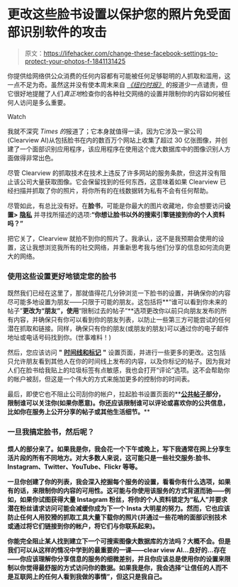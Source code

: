 # 更改这些脸书设置以保护您的照片免受面部识别软件的攻击

> 原文：<https://lifehacker.com/change-these-facebook-settings-to-protect-your-photos-f-1841131425>

你提供给网络供公众消费的任何内容都有可能被任何足够聪明的人抓取和滥用，这一点不足为奇。虽然这并没有使本周末来自 [*《纽约时报》*](https://www.nytimes.com/2020/01/18/technology/clearview-privacy-facial-recognition.html) 的报道少一点谴责，但它很好地提醒了人们*真正地*检查你的各种社交网络的设置并限制你的内容如何被任何人访问是多么重要。

Watch

我就不深究 *Times 的*报道了；它本身就值得一读，因为它涉及一家公司(Clearview AI)从包括脸书在内的数百万个网站上收集了超过 30 亿张图像，并创建了一个面部识别应用程序，该应用程序在使用这个庞大数据库中的图像识别人方面做得非常出色。

尽管 Clearview 的抓取技术在技术上违反了许多网站的服务条款，但这并没有阻止该公司大量获取图像。它会保留找到的任何东西，这意味着如果 Clearview 已经扫描并抓取了你的照片，将你所有的在线数据转为私有不会有任何帮助。

尽管如此，有总比没有好。在**脸书**，可能是你最大的图片收藏地，你会想要访问**设置>** [**隐私**](https://www.facebook.com/settings?tab=privacy) 并寻找所描述的选项:**“你想让脸书以外的搜索引擎链接到你的个人资料吗？”**

把它关了，Clearview 就拍不到你的照片了。我承认，这不是我预期会使用的设置，这让我想浏览我所有的社交网络，并重新思考我与他们分享的信息如何流向更大的网络。

### 使用这些设置更好地锁定您的脸书

既然我们已经在这里了，那就值得花几分钟浏览一下脸书的设置，并确保你的内容尽可能多地设置为朋友——只限于可能的朋友。这包括将**“谁可以看到你未来的帖子”**更改为“朋友”，使用**“限制过去的帖子”**选项更改你以前只向朋友发布的所有内容，并确保只有你可以看到你的朋友列表，以防止一些第三方可能尝试的任何潜在抓取和链接。同样，确保只有你的朋友(或朋友的朋友)可以通过你的电子邮件地址或电话号码找到你。(世事难料！)

然后，您应该访问 **"** [**时间线和标记**](https://www.facebook.com/settings?tab=timeline) **"** 设置页面，并进行一些更多的更改。这包括只允许朋友看到其他人在你的时间线上发布的内容，以及你标记的帖子。因为我对人们在脸书给我贴上的垃圾标签有点敏感，我也会打开“评论”选项。这不会帮助你的帐户被刮，但这是一个伟大的方式来施加更多的控制你的时间表。

最后，即使它也不阻止公司刮你的帐户，拉起脸书设置页面的**[**公共帖子**](https://www.facebook.com/settings?tab=followers)**部分，限制谁可以关注你(如果你愿意)。你还应该限制谁可以评论或喜欢你的公共信息，比如你在服务上公开分享的帖子或其他生活细节。****

### ****一旦我搞定脸书，然后呢？****

****烦人的部分来了。如果我是你，我会花一个下午或晚上，写下我通常在网上分享生活片段的所有不同地方。对大多数人来说，这可能只是一些社交服务:脸书、Instagram、Twitter、YouTube、Flickr 等等。****

****一旦你创建了你的列表，我会深入挖掘每个服务的设置，看看你有什么选项，如果有的话，来限制你的内容的可用性。这可能与你使用该服务的方式背道而驰——例如，如果你试图获得大量 Instagram 粉丝，将你的个人资料锁定为“私人”并要求潜在粉丝请求访问可能会减缓你成为下一个 Insta 大明星的努力。然而，它也应该防止任何人用狡猾的抓取工具大量下载你的照片(并通过一些花哨的面部识别技术或通过将它们链接到你的帐户，将它们与你联系起来)。****

****你能完全阻止某人找到建立下一个可搜索图像大数据库的方法吗？大概不会。但是我们可以从这样的情况中学到的最重要的一课——clear view AI...良好的...存在——你应该理解你分享信息的服务的细微差别，并且你应该总是使用你的设置来限制以你觉得最舒服的方式访问你的数据。如果我是你，我会选择“让信任的人而不是互联网上的任何人看到我做的事情”，但这只是我自己。****